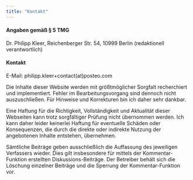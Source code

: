 ```yaml
---
title: "Kontakt"
---
```


#### Angaben gemäß § 5 TMG

Dr. Philipp Kleer, Reichenberger Str. 54, 10999 Berlin
(redaktionell verantwortlich)

#### Kontakt

E-Mail: philipp.kleer+contact(at)posteo.com

Die Inhalte dieser Website werden mit größtmöglicher Sorgfalt recherchiert und implementiert. Fehler im Bearbeitungsvorgang sind dennoch nicht auszuschließen. Für Hinweise und Korrekturen bin ich daher sehr dankbar.

Eine Haftung für die Richtigkeit, Vollständigkeit und Aktualität dieser Webseiten kann trotz sorgfältiger Prüfung nicht übernommen werden. Ich kann daher leider keinerlei Haftung für eventuelle Schäden oder Konsequenzen, die durch die direkte oder indirekte Nutzung der angebotenen Inhalte entstehen, übernehmen.

Sämtliche Beiträge geben ausschließlich die Auffassung des jeweiligen Verfassers wieder. Dies gilt insbesondere für mittels der Kommentar-Funktion erstellten Diskussions-Beiträge. Der Betreiber behält sich die Löschung einzelner Beiträge und die Sperrung der Kommentar-Funktion vor.
